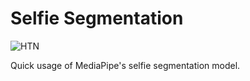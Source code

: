 # Selfie Segmentation
![HTN](https://socialify.git.ci/shivaylamba/htn-intro-to-mediapipe/image?description=1&forks=1&language=1&owner=1&stargazers=1&theme=Dark)

Quick usage of MediaPipe's selfie segmentation model.

